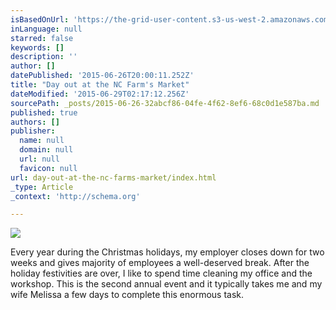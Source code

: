 ```yaml
---
isBasedOnUrl: 'https://the-grid-user-content.s3-us-west-2.amazonaws.com/75c54eb1-dd78-48c5-8475-abb0d1923a78.jpg'
inLanguage: null
starred: false
keywords: []
description: ''
author: []
datePublished: '2015-06-26T20:00:11.252Z'
title: "Day out at the NC Farm's Market"
dateModified: '2015-06-29T02:17:12.256Z'
sourcePath: _posts/2015-06-26-32abcf86-04fe-4f62-8ef6-68c0d1e587ba.md
published: true
authors: []
publisher:
  name: null
  domain: null
  url: null
  favicon: null
url: day-out-at-the-nc-farms-market/index.html
_type: Article
_context: 'http://schema.org'

---
```

![](https://the-grid-user-content.s3-us-west-2.amazonaws.com/75c54eb1-dd78-48c5-8475-abb0d1923a78.jpg)

Every year during the Christmas holidays, my employer closes down for two weeks and gives majority of employees a well-deserved break. After the holiday festivities are over, I like to spend time cleaning my office and the workshop. This is the second annual event and it typically takes me and my wife Melissa a few days to complete this enormous task.